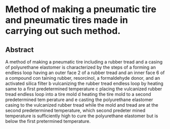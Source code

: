 # Method of making a pneumatic tire and pneumatic tires made in carrying out such method.

## Abstract
A method of making a pneumatic tire including a rubber tread and a casing of polyurethane elastomer is characterized by the steps of a forming an endless loop having an outer face 2 of a rubber tread and an inner face 6 of a compound con taining rubber, resorcinol, a formaldehyde donor, and an activated silica filter b vulcanizing the rubber tread endless loop by heating same to a first predetermined temperature c placing the vulcanized rubber tread endless loop into a tire mold d heating the tire mold to a second predetermined tem perature and e casting the polyurethane elastomer casing to the vulcanized rubber tread while the mold and tread are at the second predetermined temperature, which second predeter mined temperature is sufficiently high to cure the polyurethane elastomer but is below the first pretermined temperature.